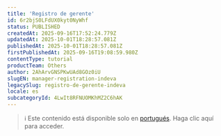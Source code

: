 ```yaml
---
title: 'Registro de gerente'
id: 6r2bjS0LFdUX0kyt0NyWhf
status: PUBLISHED
createdAt: 2025-09-16T17:52:24.779Z
updatedAt: 2025-10-01T18:28:57.081Z
publishedAt: 2025-10-01T18:28:57.081Z
firstPublishedAt: 2025-09-16T19:08:59.980Z
contentType: tutorial
productTeam: Others
author: 2AhArvGNSPKwUAd8GOz0iU
slugEN: manager-registration-indeva
legacySlug: registro-de-gerente-indeva
locale: es
subcategoryId: 4LwIt8RFNUOMKhMZ2C6hAK
---
```


> ℹ️ Este contenido está disponible solo en [portugués](/pt/tutorial/cadastro-de-gerente-indeva--6r2bjS0LFdUX0kyt0NyWhf). Haga clic aquí para acceder.
